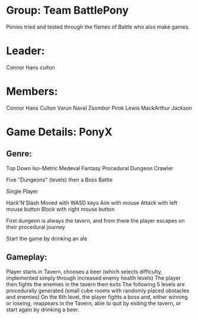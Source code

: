 # Group: Team BattlePony
Ponies tried and tested through the flames of Battle who also make games.

# Leader: 
Connor Hans culton

# Members:
Connor Hans Culton
Varun Naval
Zsombor Pirok
Lewis MackArthur Jackson

# Game Details: PonyX 
## Genre:
Top Down Iso-Metric
Medeval Fantasy
Procedural Dungeon Crawler

Five "Dungeons" (levels) then a Boss Battle

Single Player

Hack'N'Slash
Moved with WASD keys
Aim with mouse
Attack with left mouse button
Block with right mouse button

First dungeon is always the tavern, and from there the player escapes on their procedural journey

Start the game by drinking an ale


## Gameplay:
Player starts in Tavern, chooses a beer (which selects difficulty, implemented simply through increased enemy health levels)
The player then fights the enemies in the tavern then exits
The following 5 levels are procedurally generated (small cube rooms with randomly placed obstacles and enemies)
On the 6th level, the player fights a boss and, either winning or loseing, reappears in the Tavern, able to quit by exiting the tavern, or start again by drinking a beer.
